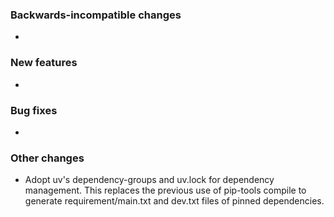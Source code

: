 <!-- Delete the sections that don't apply -->

### Backwards-incompatible changes

-

### New features

-

### Bug fixes

-

### Other changes

- Adopt uv's dependency-groups and uv.lock for dependency management. This replaces the previous use of pip-tools compile to generate requirement/main.txt and dev.txt files of pinned dependencies.
